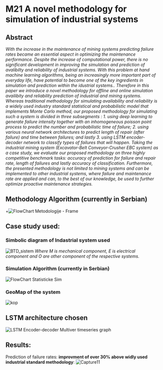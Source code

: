 # M21 A novel methodology for simulation of industrial systems

## Abstract 
*With the increase in the maintenance of mining systems predicting failure rates became an essential aspect in optimizing the maintenance performance. Despite the increase of computational power, there is no significant development in improving the simulation and prediction of avalibilty and reliability of industrial systems. With this problem at hand machine learning algorithms, being an increasingly more important part of everyday life, have potential to become one of the key ingredients in simulation and prediction within the idustrial systems.. Therefore in this paper we introduce a novel methodology for offline and online simulation availibity and reliability prediction of industrial and mining systems. Whereas traditional methodology for simulating availability and reliability is a widely used industry standard statistical and probabilistic model that implements Monte Carlo method, our proposed methodology for simulating such a system is divided in three subsegments : 1. using deep learning to generate failure intensity together with an inhomogeneous poisson point process to  predict the number and probabilistic time of failure; 2. using various neural network architectures to predict length of repair (after failure) and time between failures; and lastly 3. using LSTM encoder-decoder network to classify types of failures that will happen. Taking the industrial mining system (Excavator-Belt Conveyor-Crusher EBC system) as a case study, we evaluate our proposed methodology on three highly competitive benchmark tasks: accuracy of prediction for failure and repair rate, length of failures and lastly accuracy of classification. Furthermore, the presented methodology is not limited to mining systems and can be implemented to other industrial systems, where failure and maintenance rate are applied and can, to the best of our knowledge, be used to further optimize proactive maintenance strategies.*

## Methodology Algorithm (currently in Serbian)
 +![FlowChart Metodologije - Frame](https://user-images.githubusercontent.com/64646644/110998369-ff766800-837e-11eb-9b5d-774c21f6a227.jpg)

## Case study used: 
### Simbolic diagram of Indastrial system used
![BTD_sistem](https://user-images.githubusercontent.com/64646644/112521605-fcc33c00-8d9c-11eb-91eb-49cfbfb26bca.jpg)
*Where M is mechanical component, E is electrical component and O are other component of the respective systems.*

### Simulation Algorithm (currently in Serbian)
![FlowChart Statisticke Sim](https://user-images.githubusercontent.com/64646644/110998430-161cbf00-837f-11eb-9f9f-4ab1fee899fa.jpg)

### GeoMap of the system
![kop](https://user-images.githubusercontent.com/64646644/112521957-62172d00-8d9d-11eb-8030-a6236a4bf487.png)

## LSTM architecture chosen 
![LSTM Encoder-decoder Multiver timeseries graph](https://user-images.githubusercontent.com/64646644/112522252-b3272100-8d9d-11eb-9066-d6d0b518e047.png)

## Results:
Prediction of failure rates: **improvment of over 30% above widly used industrial standard methodology**: 
![Capture11](https://user-images.githubusercontent.com/64646644/110999733-1ddd6300-8381-11eb-9175-499077b5ce67.PNG)
